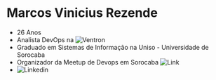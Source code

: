 # Marcos Vinicius Rezende
* 26 Anos
* Analista DevOps na ![Ventron](https://ventron.com.br)
* Graduado em Sistemas de Informação na Uniso - Universidade de Sorocaba
* Organizador da Meetup de Devops em Sorocaba ![Link](https://rehzende.github.io/Meetup.Devops)
* ![Linkedin](https://br.linkedin.com/in/marcosrehzende)
